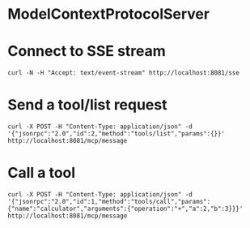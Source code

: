 # ModelContextProtocolServer

# Connect to SSE stream
```
curl -N -H "Accept: text/event-stream" http://localhost:8081/sse
```

# Send a tool/list request
```
curl -X POST -H "Content-Type: application/json" -d '{"jsonrpc":"2.0","id":2,"method":"tools/list","params":{}}' http://localhost:8081/mcp/message
```

# Call a tool
```
curl -X POST -H "Content-Type: application/json" -d '{"jsonrpc":"2.0","id":1,"method":"tools/call","params":{"name":"calculator","arguments":{"operation":"+","a":2,"b":3}}}' http://localhost:8081/mcp/message
```